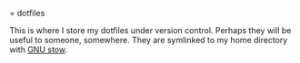 = dotfiles

This is where I store my dotfiles under version control. Perhaps they will be useful to someone, somewhere. They are symlinked to my home directory with [GNU stow](https://www.gnu.org/software/stow/).
